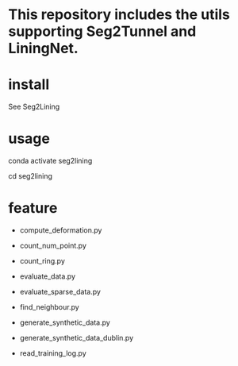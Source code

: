 # This repository includes the utils supporting Seg2Tunnel and LiningNet.

# install

See Seg2Lining

# usage

conda activate seg2lining

cd seg2lining

# feature

* compute_deformation.py

* count_num_point.py

* count_ring.py

* evaluate_data.py

* evaluate_sparse_data.py

* find_neighbour.py

* generate_synthetic_data.py

* generate_synthetic_data_dublin.py

* read_training_log.py
